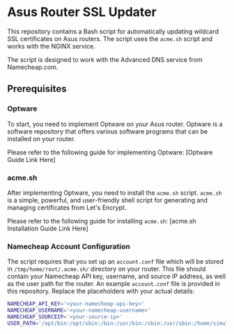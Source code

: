 # Asus Router SSL Updater

This repository contains a Bash script for automatically updating wildcard SSL certificates on Asus routers. The script uses the `acme.sh` script and works with the NGINX service. 

The script is designed to work with the Advanced DNS service from Namecheap.com. 

## Prerequisites

### Optware

To start, you need to implement Optware on your Asus router. Optware is a software repository that offers various software programs that can be installed on your router. 

Please refer to the following guide for implementing Optware: [Optware Guide Link Here]

### acme.sh

After implementing Optware, you need to install the `acme.sh` script. `acme.sh` is a simple, powerful, and user-friendly shell script for generating and managing certificates from Let's Encrypt.

Please refer to the following guide for installing `acme.sh`: [acme.sh Installation Guide Link Here]

### Namecheap Account Configuration

The script requires that you set up an `account.conf` file which will be stored in `/tmp/home/root/.acme.sh/` directory on your router. This file should contain your Namecheap API key, username, and source IP address, as well as the user path for the router. An example `account.conf` file is provided in this repository. Replace the placeholders with your actual details:

```bash
NAMECHEAP_API_KEY='<your-namecheap-api-key>'
NAMECHEAP_USERNAME='<your-namecheap-username>'
NAMECHEAP_SOURCEIP='<your-source-ip>'
USER_PATH='/opt/bin:/opt/sbin:/bin:/usr/bin:/sbin:/usr/sbin:/home/simulacra:/mmc/sbin:/mmc/bin:/mmc/usr/sbin:/mmc/usr/bin:/opt/sbin:/opt/bin:/opt/usr/sbin:/opt/usr/bin'
